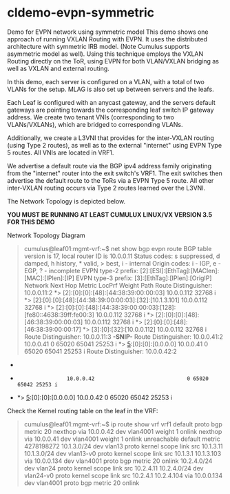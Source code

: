 # cldemo-evpn-symmetric
Demo for EVPN network using symmetric model
This demo shows one approach of running VXLAN Routing with EVPN.  It uses the distributed architecture with symmetric IRB model. (Note Cumulus supports asymmetric model as well).  Using this technique employs the VXLAN Routing directly on the ToR, using EVPN for both VLAN/VXLAN bridging as well as VXLAN and external routing.  

In this demo, each server is configured on a VLAN, with a total of two VLANs for the setup.  MLAG is also set up between servers and the leafs.

Each Leaf is configured with an anycast gateway, and the servers default gateways are pointing towards the corresponding leaf switch IP gateway address.  We create two tenant VNIs (corresponding to two VLANs/VXLANs), which are bridged to corresponding VLANs.

Additionally, we create a L3VNI that provides for the inter-VXLAN routing (using Type 2 routes), as well as to the external "internet" using EVPN Type 5 routes.  All VNIs are located in VRF1. 

We advertise a default route via the BGP ipv4 address family originating from the "internet" router into the exit switch's VRF1.  The exit switches then advertise the default route to the ToRs via a EVPN Type 5 route.  All other inter-VXLAN routing occurs via Type 2 routes learned over the L3VNI.

The Network Topology is depicted below.

**YOU MUST BE RUNNING AT LEAST CUMULUX LINUX/VX VERSION 3.5 FOR THIS DEMO**

Network Topology Diagram

   

> cumulus@leaf01:mgmt-vrf:~$ net show bgp evpn route
BGP table version is 17, local router ID is 10.0.0.11
Status codes: s suppressed, d damped, h history, * valid, > best, i - internal
Origin codes: i - IGP, e - EGP, ? - incomplete
EVPN type-2 prefix: [2]:[ESI]:[EthTag]:[MAClen]:[MAC]:[IPlen]:[IP]
EVPN type-3 prefix: [3]:[EthTag]:[IPlen]:[OrigIP]
   Network          Next Hop            Metric LocPrf Weight Path
   Route Distinguisher: 10.0.0.11:2
   *> [2]:[0]:[0]:[48]:[44:38:39:00:00:03]
                                10.0.0.112                         32768 i
*> [2]:[0]:[0]:[48]:[44:38:39:00:00:03]:[32]:[10.1.3.101]
                                10.0.0.112                         32768 i
                                *> [2]:[0]:[0]:[48]:[44:38:39:00:00:03]:[128]:[fe80::4638:39ff:fe00:3]
                                10.0.0.112                         32768 i
                                *> [2]:[0]:[0]:[48]:[46:38:39:00:00:03]
                                10.0.0.112                         32768 i
*> [2]:[0]:[0]:[48]:[46:38:39:00:00:17]
*> [3]:[0]:[32]:[10.0.0.112]
 10.0.0.112                         32768 i
 Route Distinguisher: 10.0.0.11:3
 **-SNIP-**
 Route Distinguisher: 10.0.0.41:2
10.0.0.41                              0 65020 65041 25253 i
*> [5]:[0]:[0]:[0.0.0.0]
10.0.0.41                              0 65020 65041 25253 i
Route Distinguisher: 10.0.0.42:2
*  [5]:[0]:[0]:[0.0.0.0]
*                     10.0.0.42                              0 65020 65042 25253 i
* *> [5]:[0]:[0]:[0.0.0.0]
10.0.0.42                              0 65020 65042 25253 i


Check the Kernel routing table on the leaf in the VRF:

> cumulus@leaf01:mgmt-vrf:~$ ip route show vrf vrf1
> default  proto bgp  metric 20
> 	nexthop via 10.0.0.42  dev vlan4001 weight 1 onlink
> nexthop via 10.0.0.41  dev vlan4001 weight 1 onlink
> unreachable default  metric 4278198272
> 10.1.3.0/24 dev vlan13  proto kernel  scope link  src 10.1.3.11
> 10.1.3.0/24 dev vlan13-v0  proto kernel  scope link  src 10.1.3.1
> 10.1.3.103 via 10.0.0.134 dev vlan4001  proto bgp  metric 20 onlink
> 10.2.4.0/24 dev vlan24  proto kernel  scope link  src 10.2.4.11 
> 10.2.4.0/24 dev vlan24-v0  proto kernel  scope link  src 10.2.4.1
> 10.2.4.104 via 10.0.0.134 dev vlan4001  proto bgp  metric 20 onlink

> 

    
    



